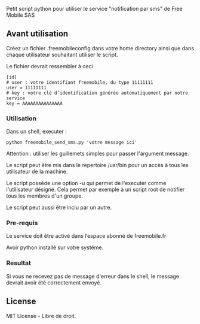Petit script python pour utiliser le service "notification par sms" de Free Mobile SAS

## Avant utilisation

Créez un fichier .freemobileconfig dans votre home directory ainsi que dans
chaque utilisateur souhaitant utiliser le script.

Le fichier devrait ressembler à ceci

```
[id]
# user : votre identifiant freemobile, du type 11111111
user = 11111111
# key : votre clé d’identification générée automatiquement par notre service
key = AAAAAAAAAAAAAAA
```

### Utilisation

Dans un shell, executer :

```
python freemobile_send_sms.py 'votre message ici'
```

Attention : utiliser les guillemets simples pour passer l'argument message.

Le script peut être mis dans le repertoire /usr/bin pour un accès à tous les utilisateur de la machine.

Le script possède une option -u qui permet de l'executer comme l'utilisateur désigné.
Cela permet par exemple à un script root de notifier tous les membres d'un groupe.

Le script peut aussi être inclu par un autre.

### Pre-requis

Le service doit être activé dans l’espace abonné de freemobile.fr

Avoir python installé sur votre système.

### Resultat

Si vous ne recevez pas de message d'erreur dans le shell, le message devrait avoir été correctement envoyé.


## License

MIT License - Libre de droit. 
